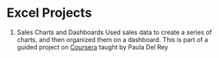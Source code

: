 # Excel Projects

1. Sales Charts and Dashboards
   Used sales data to create a series of charts, and then organized them on a dashboard. This is part of a guided project on [Coursera](https://www.coursera.org/learn/create-charts-dashboards-using-microsoft-excel/home/info) taught by Paula Del Rey
